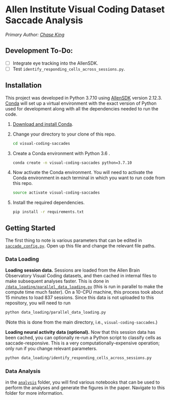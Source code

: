 # Allen Institute Visual Coding Dataset Saccade Analysis
*Primary Author: [Chase King](https://chaseking.me)*

## Development To-Do:
- [ ] Integrate eye tracking into the AllenSDK.
- [ ] Test `identify_responding_cells_across_sessions.py`.

## Installation
This project was developed in Python 3.7.10 using [AllenSDK](https://allensdk.readthedocs.io/en/latest/) version 2.12.3. [Conda](https://conda.io/) will set up a virtual environment with the exact version of Python used for development along with all the dependencies needed to run the code.

1.  [Download and install Conda](https://conda.io/docs/download.html).

2.  Change your directory to your clone of this repo.
    ```bash
    cd visual-coding-saccades
    ```

3.  Create a Conda environment with Python 3.6 .
    ```bash
    conda create -n visual-coding-saccades python=3.7.10
    ```

4.  Now activate the Conda environment. You will need to activate the Conda environment in each terminal in which you want to run code from this repo.
    ```bash
    source activate visual-coding-saccades
    ```

5.  Install the required dependencies.
    ```bash
    pip install -r requirements.txt
    ```

## Getting Started

The first thing to note is various parameters that can be edited in [`saccade_config.py`](saccade_config.py). Open up this file and change the relevant file paths.

### Data Loading

**Loading session data.** Sessions are loaded from the Allen Brain Observatory Visual Coding datasets, and then cached in internal files to make subsequent analyses faster. This is done in [`/data_loading/parallel_data_loading.py`](/data_loading/parallel_data_loading.py) (this is run in parallel to make the compute time much faster). On a 10-CPU machine, this process took about 15 minutes to load 837 sessions. Since this data is not uploaded to this repository, you will need to run

```bash
python data_loading/parallel_data_loading.py
```

(Note this is done from the main directory, i.e., `visual-coding-saccades`.)

**Loading neural activity data (optional).** Now that this session data has been cached, you can optionally re-run a Python script to classify cells as saccade-responsive. This is a very computationally-expensive operation; only run if you change relevant parameters.

```bash
python data_loading/identify_responding_cells_across_sessions.py
```

### Data Analysis
in the [`analysis`](/analysis) folder, you will find various notebooks that can be used to perform the analyses and generate the figures in the paper. Navigate to this folder for more information.